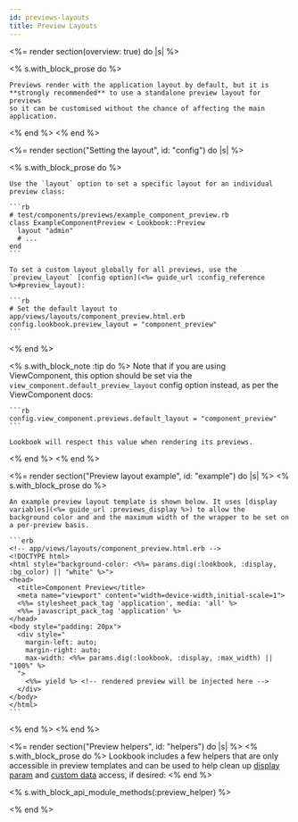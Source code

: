 ```yaml
---
id: previews-layouts
title: Preview Layouts
---
```


<%= render section(overview: true) do |s| %>

  <% s.with_block_prose do %>

    Previews render with the application layout by default, but it is **strongly recommended** to use a standalone preview layout for previews
    so it can be customised without the chance of affecting the main application.

  <% end %>
<% end %>

<%= render section("Setting the layout", id: "config") do |s| %>

  <% s.with_block_prose do %>

    Use the `layout` option to set a specific layout for an individual preview class:

    ```rb
    # test/components/previews/example_component_preview.rb
    class ExampleComponentPreview < Lookbook::Preview
      layout "admin"
      # ...
    end
    ```

    To set a custom layout globally for all previews, use the `preview_layout` [config option](<%= guide_url :config_reference %>#preview_layout):

    ```rb
    # Set the default layout to app/views/layouts/component_preview.html.erb
    config.lookbook.preview_layout = "component_preview"
    ```

  <% end %>

  <% s.with_block_note :tip do %>
    Note that if you are using ViewComponent, this option should be set via the `view_component.default_preview_layout` config option instead, as per the ViewComponent docs:

    ```rb
    config.view_component.previews.default_layout = "component_preview"
    ```

    Lookbook will respect this value when rendering its previews.
  <% end %>
<% end %>

<%= render section("Preview layout example", id: "example") do |s| %>
  <% s.with_block_prose do %>

    An example preview layout template is shown below. It uses [display variables](<%= guide_url :previews_display %>) to allow the
    background color and and the maximum width of the wrapper to be set on a per-preview basis.

    ```erb
    <!-- app/views/layouts/component_preview.html.erb -->
    <!DOCTYPE html>
    <html style="background-color: <%%= params.dig(:lookbook, :display, :bg_color) || "white" %>">
    <head>
      <title>Component Preview</title>
      <meta name="viewport" content="width=device-width,initial-scale=1">
      <%%= stylesheet_pack_tag 'application', media: 'all' %>
      <%%= javascript_pack_tag 'application' %>
    </head>
    <body style="padding: 20px">
      <div style="
        margin-left: auto;
        margin-right: auto;
        max-width: <%%= params.dig(:lookbook, :display, :max_width) || "100%" %>
      ">
        <%%= yield %> <!-- rendered preview will be injected here -->
      </div>
    </body>
    </html>
    ```

  <% end %>
<% end %>

<%= render section("Preview helpers", id: "helpers") do |s| %>
  <% s.with_block_prose do %>
    Lookbook includes a few helpers that are only accessible in preview templates and can be used to help
    clean up [display param](<%= guide_url :previews_params %>) and [custom data](<%= extend_url :data %>) access, if desired:
  <% end %>

  <% s.with_block_api_module_methods(:preview_helper) %>

<% end %>
